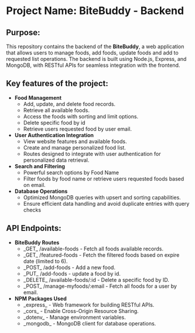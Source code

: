<h1>Project Name: BiteBuddy - Backend</h1>

<h2>Purpose:</h2>
    <p>
        This repository contains the backend of the <strong>BiteBuddy</strong>, a web application that allows users to manage foods, add foods, update foods and add to requested list operations. The backend is built using Node.js, Express, and MongoDB, with RESTful APIs for seamless integration with the frontend.
    </p>

<h2>Key features of the project:</h2>
    <ul>
        <li>
            <strong>Food Management</strong>
            <ul>
                <li>Add, update, and delete food records.</li>
                <li>Retrieve all available foods.</li>
                <li>Access the foods with sorting and limit options.</li>
                <li>Delete specific food by id</li>
                <li>Retrieve users requested food by user email.</li>
            </ul>
        </li>
        <li>
            <strong>User Authentication Integration</strong>
            <ul>
                <li>View website features and available foods.</li>
                <li>Create and manage personalized food list.</li>         
                <li>Routes designed to integrate with user authentication for personalized data retrieval.</li>         
            </ul>
        </li>
        <li>
            <strong>Search and Filtering</strong>
            <ul>
                <li>Powerful search options by Food Name</li>
                <li>Filter foods by food name or retrieve users requested foods based on email.</li>
            </ul>
        </li>
        <li>
            <strong>Database Operations</strong>
            <ul>
                <li>Optimized MongoDB queries with upsert and sorting capabilities.</li>
                <li>Ensure efficient data handling and avoid duplicate entries with query checks</li>
            </ul>
        </li>
    </ul>

<h2>API Endpoints: </h2>

<ul>
        <li>
            <strong>BiteBuddy Routes</strong>
            <ul>
                <li>_GET_ /available-foods - Fetch all foods available records.</li>
                <li>_GET_ /featured-foods - Fetch the filtered foods based on expire date  (limited to 6).</li>
                <li>_POST_ /add-foods - Add a new food.</li>
                <li>_PUT_ /add-foods - update a food by id.</li>  
                <li>_DELETE_ /available-foods/:id - Delete a specific food by ID.</li>   
                <li>_POST_ /manage-myfoods/:email - Fetch all foods for a user by email.</li>          
            </ul>
        </li>
        <li>
            <strong>NPM Packages Used</strong>
            <ul>
                <li>_express_ - Web framework for building RESTful APIs.</li>
                <li>_cors_ - Enable Cross-Origin Resource Sharing.</li>
                <li>_dotenv_ - Manage environment variables.</li>
                <li>_mongodb_ - MongoDB client for database operations.</li>
            </ul>
        </li>
    </ul>
